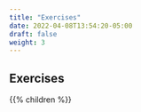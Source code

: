 ```yaml
---
title: "Exercises"
date: 2022-04-08T13:54:20-05:00
draft: false
weight: 3
---
```


## Exercises

{{% children %}}
